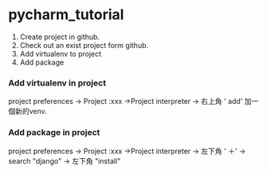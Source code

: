 # pycharm_tutorial

1. Create project in github.
2. Check out an exist project form github.
3. Add virtualenv to project 
4. Add package 

### Add virtualenv in project 
  project preferences -> Project :xxx
  ->Project interpreter -> 右上角 ' add' 加一個新的venv. 

### Add package in project
  project preferences -> Project :xxx
  ->Project interpreter -> 左下角 ' ＋' -> search "django"
  -> 左下角 "install" 
 
 
##  